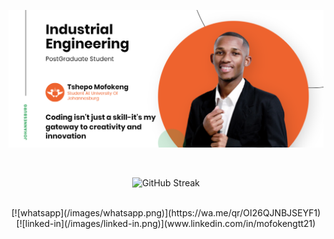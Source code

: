 ![Tshepo's Banner Image](/images/banner.png)
<!-- <h2 align='center'>Tshepo Mofokeng @ Laxmena</h2>
<p align='center'><b>Graduate Student at University of Johannesburg, Gauteng</b></p> -->

<div>
</b> <br/>
  <p align="center">
    <img src="https://github-readme-streak-stats.herokuapp.com?user=MofokengTT21&theme=vue&hide_border=true&card_width=496" alt="GitHub Streak" alt="GitHub Stats" /> <br/><br/>
  </p>
</div>

<div style="display: flex;" align="center">
    [![whatsapp](/images/whatsapp.png)](https://wa.me/qr/OI26QJNBJSEYF1)
    [![linked-in](/images/linked-in.png)](www.linkedin.com/in/mofokengtt21)
</div>
